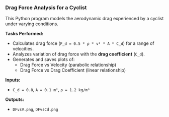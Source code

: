 ### Drag Force Analysis for a Cyclist

This Python program models the aerodynamic drag experienced by a cyclist under varying conditions.

**Tasks Performed:**
- Calculates drag force (`F_d = 0.5 * ρ * v² * A * C_d`) for a range of velocities.
- Analyzes variation of drag force with the **drag coefficient** (`C_d`).
- Generates and saves plots of:
  - Drag Force vs Velocity (parabolic relationship)
  - Drag Force vs Drag Coefficient (linear relationship)

**Inputs:**
- `C_d = 0.8`, `A = 0.1 m²`, `ρ = 1.2 kg/m³`

**Outputs:**
- `DFvsV.png`, `DFvsCd.png`
